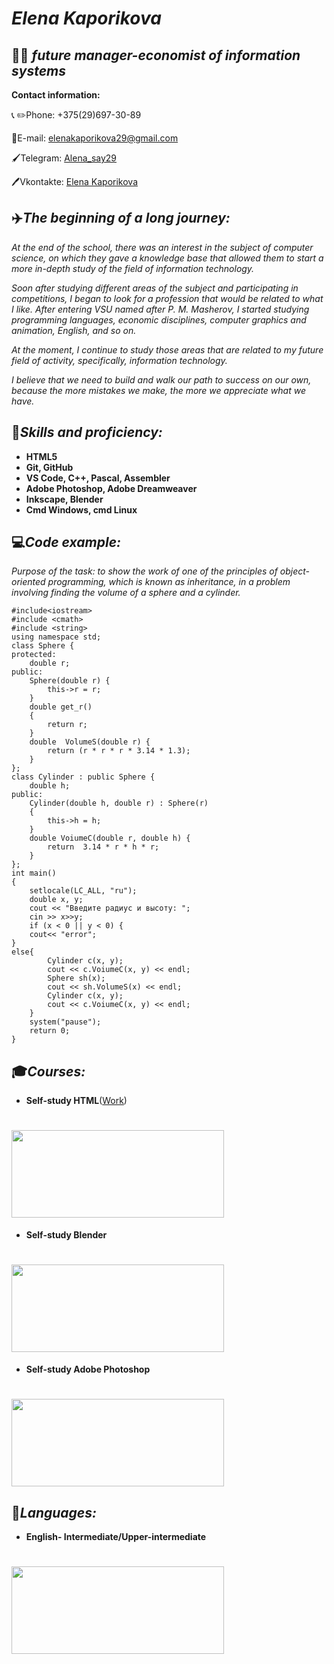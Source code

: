 # ***Elena Kaporikova***
## :woman_office_worker: *future manager-economist of information systems*
**Contact information:**

:telephone_receiver: :pencil2:Phone: +375(29)697-30-89

:e-mail:E-mail: elenakaporikova29@gmail.com

:paintbrush:Telegram: [Alena_say29](https://web.telegram.org/z/)

:pen:Vkontakte: [Elena Kaporikova](https://vk.com/id285859304)

## 	:airplane:*The beginning of a long journey:*

*At the end of the school, there was an interest in the subject of computer science, on which they gave a knowledge base that allowed them to start a more in-depth study of the field of information technology.*

*Soon after studying different areas of the subject and participating in competitions, I began to look for a profession that would be related to what I like. After entering VSU named after P. M. Masherov, I started studying programming languages, economic disciplines, computer graphics and animation, English, and so on.*

*At the moment, I continue to study those areas that are related to my future field of activity, specifically, information technology.*

*I believe that we need to build and walk our path to success on our own, because the more mistakes we make, the more we appreciate what we have.*
## :memo:*Skills and proficiency:*
* **HTML5**
* **Git, GitHub**
* **VS Code, C++, Pascal, Assembler**
* **Adobe Photoshop, Adobe Dreamweaver**
* **Inkscape, Blender**
* **Cmd Windows, cmd Linux**
## 	:computer:*Code example:*
*Purpose of the task: to show the work of one of the principles of object-oriented programming, which is known as inheritance, in a problem involving finding the volume of a sphere and a cylinder.*
```
#include<iostream>
#include <cmath> 
#include <string>
using namespace std;
class Sphere {
protected:
	double r;
public:
	Sphere(double r) {
		this->r = r;
	}
	double get_r()
	{
		return r;
	}
	double  VolumeS(double r) {
		return (r * r * r * 3.14 * 1.3);
	}
};
class Cylinder : public Sphere {
	double h;
public:
	Cylinder(double h, double r) : Sphere(r)
	{
		this->h = h;
	}
	double VoiumeC(double r, double h) {
		return  3.14 * r * h * r;
	}
};
int main()
{
	setlocale(LC_ALL, "ru");
	double x, y;
	cout << "Введите радиус и высоту: ";
	cin >> x>>y;
	if (x < 0 || y < 0) {
	cout<< "error";
}
else{
		Cylinder c(x, y);
		cout << c.VoiumeC(x, y) << endl;
		Sphere sh(x);
		cout << sh.VolumeS(x) << endl;
		Cylinder c(x, y);
		cout << c.VoiumeC(x, y) << endl;
	}
	system("pause");
	return 0;
}
```
## :mortar_board:*Courses:*
* **Self-study HTML**([Work](https://github.com/Elena2906/HTML/blob/main/HTML))
# <img src="https://user-images.githubusercontent.com/102890678/161447810-cfee08c3-fa6a-4482-95e6-e894124e5d78.png" width="340" height="140" />
* **Self-study Blender**
# <img src="https://user-images.githubusercontent.com/102890678/161447989-1d161247-1cf4-49e9-89c4-cac137c2efe1.png" width="340" height="140" />
* **Self-study Adobe Photoshop**
# <img src="https://user-images.githubusercontent.com/102890678/161448392-ad1197f7-12ff-4f17-ae31-2bcc77ff0fde.png" width="340" height="140" />
## :england:*Languages:*
* **English- Intermediate/Upper-intermediate**
# <img src="https://user-images.githubusercontent.com/102890678/161447216-29a8e5c2-551e-4f15-b085-fbe6800f9414.png" width="340" height="140" />


